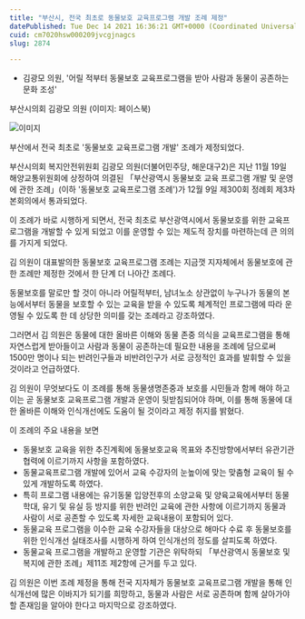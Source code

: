 ```yaml
---
title: "부산시, 전국 최초로 동물보호 교육프로그램 개발 조례 제정"
datePublished: Tue Dec 14 2021 16:36:21 GMT+0000 (Coordinated Universal Time)
cuid: cm7020hsw000209jvcgjnagcs
slug: 2874

---
```



- 김광모 의원, '어릴 적부터 동물보호 교육프로그램을 받아 사람과 동물이 공존하는 문화 조성'

부산시의회 김광모 의원 (이미지: 페이스북)

![이미지](https://cdn.hashnode.com/res/hashnode/image/upload/v1739252467621/d1783125-d7f7-49e9-bb6e-fd7625909912.jpeg)

부산에서 전국 최초로 '동물보호 교육프로그램 개발' 조례가 제정되었다.

부산시의회 복지안전위원회 김광모 의원(더불어민주당, 해운대구2)은 지난 11월 19일 해양교통위원회에 상정하여 의결된 「부산광역시 동물보호 교육 프로그램 개발 및 운영에 관한 조례」(이하 '동물보호 교육프로그램 조례')가 12월 9일 제300회 정례회 제3차 본회의에서 통과되었다.

이 조례가 바로 시행하게 되면서, 전국 최초로 부산광역시에서 동물보호를 위한 교육프로그램을 개발할 수 있게 되었고 이를 운영할 수 있는 제도적 장치를 마련하는데 큰 의의를 가지게 되었다.

김 의원이 대표발의한 동물보호 교육프로그램 조례는 지금껏 지자체에서 동물보호에 관한 조례만 제정한 것에서 한 단계 더 나아간 조례다.

동물보호를 말로만 할 것이 아니라 어릴적부터, 남녀노소 상관없이 누구나가 동물의 본능에서부터 동물을 보호할 수 있는 교육을 받을 수 있도록 체계적인 프로그램에 따라 운영될 수 있도록 한 데 상당한 의미를 갖는 조례라고 강조하였다.

그러면서 김 의원은 동물에 대한 올바른 이해와 동물 존중 의식을 교육프로그램을 통해 자연스럽게 받아들이고 사람과 동물이 공존하는데 필요한 내용을 조례에 담으로써 1500만 명이나 되는 반려인구들과 비반려인구가 서로 긍정적인 효과를 발휘할 수 있을 것이라고 언급하였다.

김 의원이 무엇보다도 이 조례를 통해 동물생명존중과 보호를 시민들과 함께 해야 하고 이는 곧 동물보호 교육프로그램 개발과 운영이 뒷받침되어야 하며, 이를 통해 동물에 대한 올바른 이해와 인식개선에도 도움이 될 것이라고 제정 취지를 밝혔다.

이 조례의 주요 내용을 보면

- 동물보호 교육을 위한 추진계획에 동물보호교육 목표와 추진방향에서부터 유관기관 협력에 이르기까지 사항을 포함하였다.
- 동물교육프로그램 개발에 있어서 교육 수강자의 눈높이에 맞는 맞춤형 교육이 될 수 있게 개발하도록 하였다.
- 특히 프로그램 내용에는 유기동물 입양전후의 소양교육 및 양육교육에서부터 동물학대, 유기 및 유실 등 방지를 위한 반려인 교육에 관한 사항에 이르기까지 동물과 사람이 서로 공존할 수 있도록 자세한 교육내용이 포함되어 있다.
- 동물교육 프로그램을 이수한 교육 수강자들을 대상으로 해마다 수료 후 동물보호를 위한 인식개선 실태조사를 시행하게 하여 인식개선의 정도를 살피도록 하였다.
- 동물교육 프로그램을 개발하고 운영할 기관은 위탁하되 「부산광역시 동물보호 및 복지에 관한 조례」제11조 제2항에 근거를 두고 있다.

김 의원은 이번 조례 제정을 통해 전국 지자체가 동물보호 교육프로그램 개발을 통해 인식개선에 많은 이바지가 되기를 희망하고, 동물과 사람은 서로 공존하며 함께 살아가야 할 존재임을 알아야 한다고 마지막으로 강조하였다.